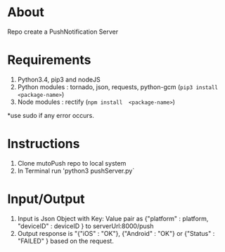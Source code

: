 About
=====
Repo create a PushNotification Server

Requirements
============
1. Python3.4, pip3 and nodeJS
2. Python modules : tornado, json, requests, python-gcm  (`pip3 install <package-name>`)
3. Node modules   : rectify                              (`npm install  <package-name>`)

*use sudo if any error occurs.

Instructions
============
1. Clone mutoPush repo to local system
2. In Terminal run 'python3 pushServer.py`
 
Input/Output
============
1. Input is Json Object with Key: Value pair as {"platform" : platform, "deviceID" : deviceID } to serverUrl:8000/push
2. Output response is "{"iOS" : "OK"}, {"Android" : "OK"} or {"Status" : "FAILED" } based on the request.
 
